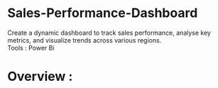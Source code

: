 # Sales-Performance-Dashboard
Create a dynamic dashboard to track sales performance, analyse key metrics, and  visualize trends across various regions.
<br>
Tools : Power Bi
<br>
# Overview : 
